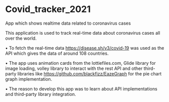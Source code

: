 # Covid_tracker_2021
App which shows realtime data related to coronavirus cases
 
This application is used to track real-time data about coronavirus cases all over the world.

• To fetch the real-time data https://disease.sh/v3/covid-19 was used as the API which gives the data of around 108 countries.

• The app uses animation cards from the lottiefiles.com, Glide library for image loading, volley library to interact with the rest API and other third-party libraries like https://github.com/blackfizz/EazeGraph for the pie chart graph implementation.

• The reason to develop this app was to learn about API implementations and third-party library integration.
